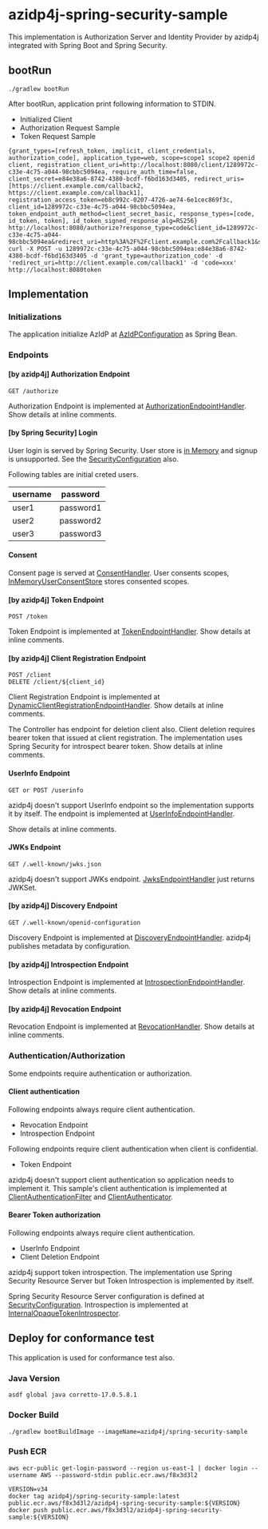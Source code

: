 # azidp4j-spring-security-sample

This implementation is Authorization Server and Identity Provider by azidp4j integrated with Spring Boot and Spring Security.

## bootRun

```
./gradlew bootRun
```

After bootRun, application print following information to STDIN.

* Initialized Client
* Authorization Request Sample
* Token Request Sample

```
{grant_types=[refresh_token, implicit, client_credentials, authorization_code], application_type=web, scope=scope1 scope2 openid client, registration_client_uri=http://localhost:8080/client/1289972c-c33e-4c75-a044-98cbbc5094ea, require_auth_time=false, client_secret=e84e38a6-8742-4380-bcdf-f6bd163d3405, redirect_uris=[https://client.example.com/callback2, https://client.example.com/callback1], registration_access_token=eb8c992c-0207-4726-ae74-6e1cec869f3c, client_id=1289972c-c33e-4c75-a044-98cbbc5094ea, token_endpoint_auth_method=client_secret_basic, response_types=[code, id_token, token], id_token_signed_response_alg=RS256}
http://localhost:8080/authorize?response_type=code&client_id=1289972c-c33e-4c75-a044-98cbbc5094ea&redirect_uri=http%3A%2F%2Fclient.example.com%2Fcallback1&scope=scope1
curl -X POST -u 1289972c-c33e-4c75-a044-98cbbc5094ea:e84e38a6-8742-4380-bcdf-f6bd163d3405 -d 'grant_type=authorization_code' -d 'redirect_uri=http://client.example.com/callback1' -d 'code=xxx' http://localhost:8080token
```

## Implementation

### Initializations

The application initialize AzIdP at [AzIdPConfiguration](https://github.com/inabajunmr/azidp4j/blob/f402ee91901900cc7f0db36d5288622516e47d19/azidp4j-spring-security-sample/src/main/java/org/azidp4j/springsecuritysample/AzIdPConfiguration.java#L35) as Spring Bean.

### Endpoints

#### [by azidp4j] Authorization Endpoint 

```
GET /authorize
```

Authorization Endpoint is implemented at [AuthorizationEndpointHandler](https://github.com/inabajunmr/azidp4j/blob/f402ee91901900cc7f0db36d5288622516e47d19/azidp4j-spring-security-sample/src/main/java/org/azidp4j/springsecuritysample/handler/AuthorizationEndpointHandler.java#L46).
Show details at inline comments. 

#### [by Spring Security] Login

User login is served by Spring Security.
User store is [in Memory](https://github.com/inabajunmr/azidp4j/blob/main/azidp4j-spring-security-sample/src/main/java/org/azidp4j/springsecuritysample/SecurityConfiguration.java#L65) and signup is unsupported.
See the [SecurityConfiguration](https://github.com/inabajunmr/azidp4j/blob/main/azidp4j-spring-security-sample/src/main/java/org/azidp4j/springsecuritysample/SecurityConfiguration.java#L47) also.

Following tables are initial creted users.

| username | password  |
|----------|-----------|
| user1    | password1 |
| user2    | password2 |
| user3    | password3 |

#### Consent

Consent page is served at [ConsentHandler](https://github.com/inabajunmr/azidp4j/blob/f402ee91901900cc7f0db36d5288622516e47d19/azidp4j-spring-security-sample/src/main/java/org/azidp4j/springsecuritysample/handler/ConsentHandler.java#L28).
User consents scopes, [InMemoryUserConsentStore](https://github.com/inabajunmr/azidp4j/blob/f402ee91901900cc7f0db36d5288622516e47d19/azidp4j-spring-security-sample/src/main/java/org/azidp4j/springsecuritysample/handler/ConsentHandler.java#L43) stores consented scopes.

#### [by azidp4j] Token Endpoint

```
POST /token
```

Token Endpoint is implemented at [TokenEndpointHandler](https://github.com/inabajunmr/azidp4j/blob/f402ee91901900cc7f0db36d5288622516e47d19/azidp4j-spring-security-sample/src/main/java/org/azidp4j/springsecuritysample/handler/TokenEndpointHandler.java#L33).
Show details at inline comments.

#### [by azidp4j] Client Registration Endpoint

```
POST /client
DELETE /client/${client_id}
```

Client Registration Endpoint is implemented at [DynamicClientRegistrationEndpointHandler](https://github.com/inabajunmr/azidp4j/blob/f402ee91901900cc7f0db36d5288622516e47d19/azidp4j-spring-security-sample/src/main/java/org/azidp4j/springsecuritysample/handler/DynamicClientRegistrationEndpointHandler.java#L34).
Show details at inline comments.

The Controller has endpoint for deletion client also.
Client deletion requires bearer token that issued at client registration.
The implementation uses Spring Security for introspect bearer token.
Show details at inline comments.

#### UserInfo Endpoint

```
GET or POST /userinfo
```

azidp4j doesn't support UserInfo endpoint so the implementation supports it by itself.
The endpoint is implemented at [UserInfoEndpointHandler](https://github.com/inabajunmr/azidp4j/blob/f402ee91901900cc7f0db36d5288622516e47d19/azidp4j-spring-security-sample/src/main/java/org/azidp4j/springsecuritysample/handler/UserInfoEndpointHandler.java#L27).

Show details at inline comments.

#### JWKs Endpoint

```
GET /.well-known/jwks.json
```

azidp4j doesn't support JWKs endpoint.
[JwksEndpointHandler](https://github.com/inabajunmr/azidp4j/blob/f402ee91901900cc7f0db36d5288622516e47d19/azidp4j-spring-security-sample/src/main/java/org/azidp4j/springsecuritysample/handler/JwksEndpointHandler.java#L23) just returns JWKSet.

#### [by azidp4j] Discovery Endpoint

```
GET /.well-known/openid-configuration
```

Discovery Endpoint is implemented at [DiscoveryEndpointHandler](https://github.com/inabajunmr/azidp4j/blob/f402ee91901900cc7f0db36d5288622516e47d19/azidp4j-spring-security-sample/src/main/java/org/azidp4j/springsecuritysample/handler/DiscoveryEndpointHandler.java#L25).
azidp4j publishes metadata by configuration.

#### [by azidp4j] Introspection Endpoint

Introspection Endpoint is implemented at [IntrospectionEndpointHandler](https://github.com/inabajunmr/azidp4j/blob/f402ee91901900cc7f0db36d5288622516e47d19/azidp4j-spring-security-sample/src/main/java/org/azidp4j/springsecuritysample/handler/IntrospectionEndpointHandler.java#L35).
Show details at inline comments.

#### [by azidp4j] Revocation Endpoint

Revocation Endpoint is implemented at [RevocationHandler](https://github.com/inabajunmr/azidp4j/blob/f402ee91901900cc7f0db36d5288622516e47d19/azidp4j-spring-security-sample/src/main/java/org/azidp4j/springsecuritysample/handler/RevocationHandler.java#L34).
Show details at inline comments.

### Authentication/Authorization

Some endpoints require authentication or authorization.

#### Client authentication

Following endpoints always require client authentication.

* Revocation Endpoint
* Introspection Endpoint

Following endpoints require client authentication when client is confidential.

* Token Endpoint

azidp4j doesn't support client authentication so application needs to implement it.
This sample's client authentication is implemented at [ClientAuthenticationFilter](https://github.com/inabajunmr/azidp4j/blob/f402ee91901900cc7f0db36d5288622516e47d19/azidp4j-spring-security-sample/src/main/java/org/azidp4j/springsecuritysample/authentication/ClientAuthenticationFilter.java) and [ClientAuthenticator](https://github.com/inabajunmr/azidp4j/blob/main/azidp4j-spring-security-sample/src/main/java/org/azidp4j/springsecuritysample/authentication/ClientAuthenticator.java).

#### Bearer Token authorization

Following endpoints always require client authentication.

* UserInfo Endpoint
* Client Deletion Endpoint

azidp4j support token introspection.
The implementation use Spring Security Resource Server but Token Introspection is implemented by itself.

Spring Security Resource Server configuration is defined at [SecurityConfiguration](https://github.com/inabajunmr/azidp4j/blob/f402ee91901900cc7f0db36d5288622516e47d19/azidp4j-spring-security-sample/src/main/java/org/azidp4j/springsecuritysample/SecurityConfiguration.java#L48).
Introspection is implemented at [InternalOpaqueTokenIntrospector](https://github.com/inabajunmr/azidp4j/blob/f402ee91901900cc7f0db36d5288622516e47d19/azidp4j-spring-security-sample/src/main/java/org/azidp4j/springsecuritysample/authentication/InternalOpaqueTokenIntrospector.java).

## Deploy for conformance test

This application is used for conformance test also.

### Java Version

```
asdf global java corretto-17.0.5.8.1    
```

### Docker Build

```
./gradlew bootBuildImage --imageName=azidp4j/spring-security-sample
```

### Push ECR

```
aws ecr-public get-login-password --region us-east-1 | docker login --username AWS --password-stdin public.ecr.aws/f8x3d3l2
```

```
VERSION=v34
docker tag azidp4j/spring-security-sample:latest public.ecr.aws/f8x3d3l2/azidp4j-spring-security-sample:${VERSION}
docker push public.ecr.aws/f8x3d3l2/azidp4j-spring-security-sample:${VERSION}
```
